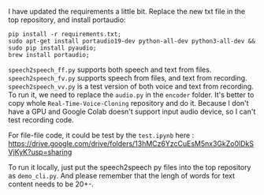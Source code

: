 I have updated the requirements a little bit. Replace the new txt file in the top repository, and install portaudio:

```
pip install -r requirements.txt;
sudo apt-get install portaudio19-dev python-all-dev python3-all-dev && sudo pip install pyaudio;
brew install portaudio;
```

```speech2speech_ff.py``` supports both speech and text  from files.
```speech2speech_fv.py``` supports speech from files, and text from recording.
```speech2speech_vv.py``` is a test version of both voice and text from recording. To run it, we need to replace the ```audio.py``` in the ```encoder``` folder.  It's better to copy whole ```Real-Time-Voice-Cloning``` repository and do it. Because I don't have a GPU and Google Colab doesn't support input audio device, so I can't test recording code.

For file-file code, it could be test by the ```test.ipynb``` here : https://drive.google.com/drive/folders/13hMCz6YzcCuEsM5nx3GkZo0lDkSVjKyK?usp=sharing

To run it locally, just put the speech2speech py files into the top repository as ```demo_cli.py```.   And please remember that the lengh of words for text content needs to be 20+-.
